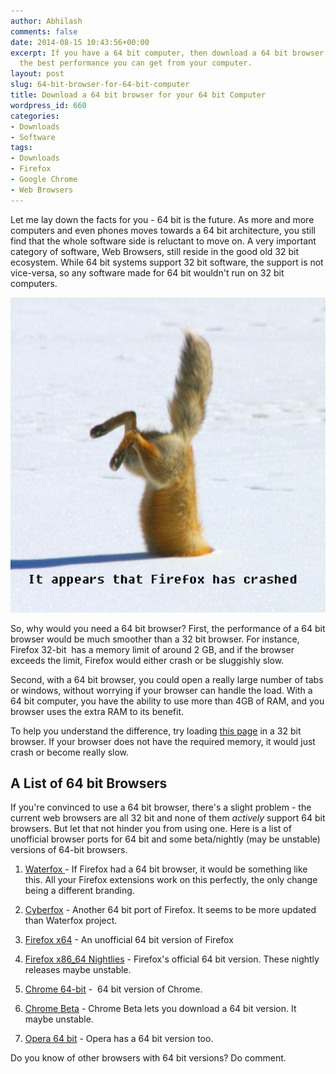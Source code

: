 ```yaml
---
author: Abhilash
comments: false
date: 2014-08-15 10:43:56+00:00
excerpt: If you have a 64 bit computer, then download a 64 bit browser to leverage
  the best performance you can get from your computer.
layout: post
slug: 64-bit-browser-for-64-bit-computer
title: Download a 64 bit browser for your 64 bit Computer
wordpress_id: 660
categories:
- Downloads
- Software
tags:
- Downloads
- Firefox
- Google Chrome
- Web Browsers
---
```


Let me lay down the facts for you - 64 bit is the future. As more and more computers and even phones moves towards a 64 bit architecture, you still find that the whole software side is reluctant to move on. A very important category of software, Web Browsers, still reside in the good old 32 bit ecosystem. While 64 bit systems support 32 bit software, the support is not vice-versa, so any software made for 64 bit wouldn't run on 32 bit computers.

![Firefox_has_crashed](images/Firefox_has_crashed.jpg)

So, why would you need a 64 bit browser? First, the performance of a 64 bit browser would be much smoother than a 32 bit browser. For instance, Firefox 32-bit  has a memory limit of around 2 GB, and if the browser exceeds the limit, Firefox would either crash or be sluggishly slow.

Second, with a 64 bit browser, you could open a really large number of tabs or windows, without worrying if your browser can handle the load. With a 64 bit computer, you have the ability to use more than 4GB of RAM, and you browser uses the extra RAM to its benefit.

To help you understand the difference, try loading [this page](http://www.whatwg.org/specs/web-apps/current-work/) in a 32 bit browser. If your browser does not have the required memory, it would just crash or become really slow.


## A List of 64 bit Browsers


If you're convinced to use a 64 bit browser, there's a slight problem - the current web browsers are all 32 bit and none of them _actively_ support 64 bit browsers. But let that not hinder you from using one. Here is a list of unofficial browser ports for 64 bit and some beta/nightly (may be unstable) versions of 64-bit browsers.



	
  1. [Waterfox ](https://www.waterfoxproject.org/)- If Firefox had a 64 bit browser, it would be something like this. All your Firefox extensions work on this perfectly, the only change being a different branding.

	
  2. [Cyberfox](http://sourceforge.net/projects/cyberfox/) - Another 64 bit port of Firefox. It seems to be more updated than Waterfox project.

	
  3. [Firefox x64](http://www.mozilla64bit.com/) - An unofficial 64 bit version of Firefox

	
  4. [Firefox x86_64 Nightlies](http://ftp.mozilla.org/pub/mozilla.org/firefox/nightly/latest-trunk/) - Firefox's official 64 bit version. These nightly releases maybe unstable.

	
  5. [Chrome 64-bit](http://www.chrome64bit.com/) -  64 bit version of Chrome.

	
  6. [Chrome Beta](https://www.google.com/intl/en/chrome/browser/beta.html) - Chrome Beta lets you download a 64 bit version. It maybe unstable.

	
  7. [Opera 64 bit](http://www.opera64bit.com/) - Opera has a 64 bit version too.


Do you know of other browsers with 64 bit versions? Do comment.
